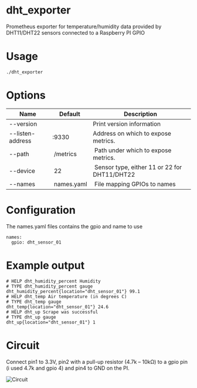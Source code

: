 # dht_exporter

Prometheus exporter for temperature/humidity data provided by DHT11/DHT22 sensors connected to a Raspberry PI GPIO

# Usage

```
./dht_exporter
```

# Options

Name     | Default | Description
---------|-------------|----
--version || Print version information
--listen-address | :9330 | Address on which to expose metrics.
--path | /metrics | Path under which to expose metrics.
--device | 22 | Sensor type, either 11 or 22 for DHT11/DHT22
--names | names.yaml | File mapping GPIOs to names

# Configuration

The names.yaml files contains the gpio and name to use
```
names:
  gpio: dht_sensor_01
```

# Example output
```
# HELP dht_humidity_percent Humidity
# TYPE dht_humidity_percent gauge
dht_humidity_percent{location="dht_sensor_01"} 99.1
# HELP dht_temp Air temperature (in degrees C)
# TYPE dht_temp gauge
dht_temp{location="dht_sensor_01"} 24.6
# HELP dht_up Scrape was successful
# TYPE dht_up gauge
dht_up{location="dht_sensor_01"} 1
```

# Circuit
Connect pin1 to 3.3V, pin2 with a pull-up resistor (4.7k – 10kΩ) to a gpio pin (i used 4.7k and gpio 4) and pin4 to GND on the PI.

![Circuit](https://m0u.de/assets/dht22_circuit.svg)

